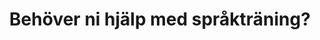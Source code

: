 ---
title: "Behöver ni hjälp med språkträning?"
image: /img/background.jpg
contact:
  name: Eivor Hansen
  address: Pelostrandvägen 96, Nedervetil
  phone: 050 5940804
  email: dialogen.eivor@gmail.com
blurbs:
  - image: /img/magic.svg
    text: Vi tar så lätt språket för givet och tror att alla barn börjar prata per automatik. Så var det inte hos oss. 
  - image: /img/baby.svg
    text: Vår yngste son föddes med Downs syndrom och tack vare honom kom jag i kontakt med Karlstadmodellen. En ny värld öppnades!  Utan språk-vem är du då?
  - image: /img/edu.svg
    text: Jag utbildade mig till handledare i Karlstadmodellen 2012-2015 och innan dess har jag jobbat som klasslärare i över 15 år. Jag har fyra barn och vill tro att jag sitter på rätt god erfarenhet av språkträning.
info:
  image: /img/logo.svg
  text: Mitt företag heter ’Språkträning DIALOGEN’ och jag ställer gärna upp och handleder, ger tips och idéer för barn med olika typer av språkstörningar.
sections:
  - image: /img/karlstad.jpg
    icon: /img/person.svg
    title: Karlstadmodellen
    text: >
      En språkträningsmodell utvecklad av Irene Johansson. Den bygger på fem gruntankar: steget     före, empowerment, kontinuitet, tydliggörande och struktur
    buttonText: Läs mer om Karlstadmodellen
    buttonLink: /karlstadmodellen
  - image: /img/babblarna.jpg
    icon: /img/wave.svg
    title: Babblarna
    text: >
      Babblarna har blivit populära hos yngre barn. Ett tillltalande träningsmaterial som Irene Johansson utvecklade för språkträning med yngre barn.
    buttonText: Läs mer om Babblarna
    buttonLink: /babblarna
---